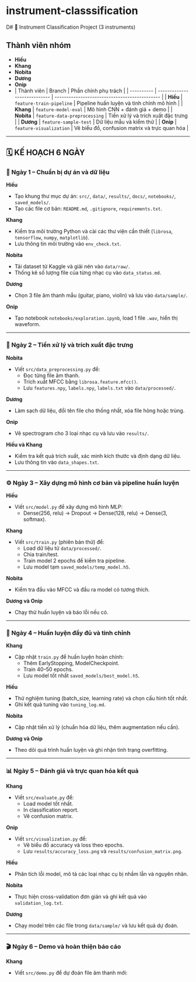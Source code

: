 # instrument-classsification
D# 🎵 Instrument Classification Project (3 instruments)

## Thành viên nhóm
- **Hiếu**
- **Khang**
- **Nobita**
- **Dương**
- **Onip**
- | Thành viên | Branch                       | Phần chính phụ trách                          |
| ---------- | ---------------------------- | --------------------------------------------- |
| **Hiếu**   | `feature-train-pipeline`     | Pipeline huấn luyện và tinh chỉnh mô hình     |
| **Khang**  | `feature-model-eval`         | Mô hình CNN + đánh giá + demo                 |
| **Nobita** | `feature-data-preprocessing` | Tiền xử lý và trích xuất đặc trưng            |
| **Dương**  | `feature-sample-test`        | Dữ liệu mẫu và kiểm thử                       |
| **Onip**   | `feature-visualization`      | Vẽ biểu đồ, confusion matrix và trực quan hóa |


---

## 🗓️ KẾ HOẠCH 6 NGÀY

### 🧩 Ngày 1 – Chuẩn bị dự án và dữ liệu
**Hiếu**
- Tạo khung thư mục dự án: `src/`, `data/`, `results/`, `docs/`, `notebooks/`, `saved_models/`.
- Tạo các file cơ bản: `README.md`, `.gitignore`, `requirements.txt`.

**Khang**
- Kiểm tra môi trường Python và cài các thư viện cần thiết (`librosa`, `tensorflow`, `numpy`, `matplotlib`).
- Lưu thông tin môi trường vào `env_check.txt`.

**Nobita**
- Tải dataset từ Kaggle và giải nén vào `data/raw/`.
- Thống kê số lượng file của từng nhạc cụ vào `data_status.md`.

**Dương**
- Chọn 3 file âm thanh mẫu (guitar, piano, violin) và lưu vào `data/sample/`.

**Onip**
- Tạo notebook `notebooks/exploration.ipynb`, load 1 file `.wav`, hiển thị waveform.

---

### 🧠 Ngày 2 – Tiền xử lý và trích xuất đặc trưng
**Nobita**
- Viết `src/data_preprocessing.py` để:
  - Đọc từng file âm thanh.
  - Trích xuất MFCC bằng `librosa.feature.mfcc()`.
  - Lưu `features.npy`, `labels.npy`, `labels.txt` vào `data/processed/`.

**Dương**
- Làm sạch dữ liệu, đổi tên file cho thống nhất, xóa file hỏng hoặc trùng.

**Onip**
- Vẽ spectrogram cho 3 loại nhạc cụ và lưu vào `results/`.

**Hiếu và Khang**
- Kiểm tra kết quả trích xuất, xác minh kích thước và định dạng dữ liệu.
- Lưu thông tin vào `data_shapes.txt`.

---

### ⚙️ Ngày 3 – Xây dựng mô hình cơ bản và pipeline huấn luyện
**Hiếu**
- Viết `src/model.py` để xây dựng mô hình MLP:
  - Dense(256, relu) → Dropout → Dense(128, relu) → Dense(3, softmax).

**Khang**
- Viết `src/train.py` (phiên bản thử) để:
  - Load dữ liệu từ `data/processed/`.
  - Chia train/test.
  - Train model 2 epochs để kiểm tra pipeline.
  - Lưu model tạm `saved_models/temp_model.h5`.

**Nobita**
- Kiểm tra đầu vào MFCC và đầu ra model có tương thích.

**Dương và Onip**
- Chạy thử huấn luyện và báo lỗi nếu có.

---

### 🚀 Ngày 4 – Huấn luyện đầy đủ và tinh chỉnh
**Khang**
- Cập nhật `train.py` để huấn luyện hoàn chỉnh:
  - Thêm EarlyStopping, ModelCheckpoint.
  - Train 40–50 epochs.
  - Lưu model tốt nhất `saved_models/best_model.h5`.

**Hiếu**
- Thử nghiệm tuning (batch_size, learning rate) và chọn cấu hình tốt nhất.
- Ghi kết quả tuning vào `tuning_log.md`.

**Nobita**
- Cập nhật tiền xử lý (chuẩn hóa dữ liệu, thêm augmentation nếu cần).

**Dương và Onip**
- Theo dõi quá trình huấn luyện và ghi nhận tình trạng overfitting.

---

### 📊 Ngày 5 – Đánh giá và trực quan hóa kết quả
**Khang**
- Viết `src/evaluate.py` để:
  - Load model tốt nhất.
  - In classification report.
  - Vẽ confusion matrix.

**Onip**
- Viết `src/visualization.py` để:
  - Vẽ biểu đồ accuracy và loss theo epochs.
  - Lưu `results/accuracy_loss.png` và `results/confusion_matrix.png`.

**Hiếu**
- Phân tích lỗi model, mô tả các loại nhạc cụ bị nhầm lẫn và nguyên nhân.

**Nobita**
- Thực hiện cross-validation đơn giản và ghi kết quả vào `validation_log.txt`.

**Dương**
- Chạy model trên các file trong `data/sample/` và lưu kết quả dự đoán.

---

### 🎬 Ngày 6 – Demo và hoàn thiện báo cáo
**Khang**
- Viết `src/demo.py` để dự đoán file âm thanh mới:

